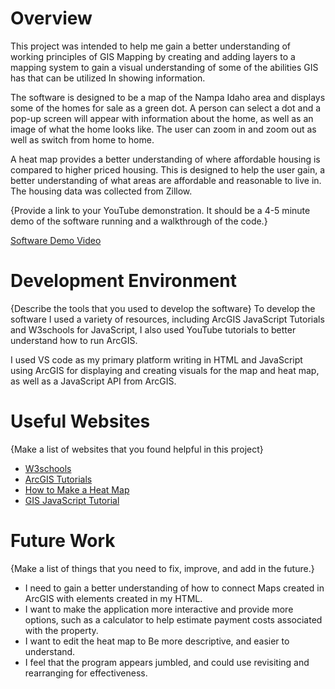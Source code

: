 # Overview

This project was intended to help me gain a better understanding of working principles of GIS Mapping by creating and adding layers to a mapping system to gain a visual understanding of some of the abilities GIS has that can be utilized In showing information.

The software is designed to be a map of the Nampa Idaho area and displays some of the homes for sale as a green dot. A person can select a dot and a pop-up screen will appear with information about the home, as well as an image of what the home looks like. The user can zoom in and zoom out as well as switch from home to home.

A heat map provides a better understanding of where affordable housing is compared to higher priced housing. This is designed to help the user gain, a better understanding of what areas are affordable and reasonable to live in. The housing data was collected from Zillow.



{Provide a link to your YouTube demonstration.  It should be a 4-5 minute demo of the software running and a walkthrough of the code.}

[Software Demo Video](http://youtube.link.goes.here)

# Development Environment

{Describe the tools that you used to develop the software}
To develop the software I used a variety of resources, including ArcGIS JavaScript Tutorials and W3schools for JavaScript, I also used YouTube tutorials to better understand how to run ArcGIS.

I used VS code as my primary platform writing in HTML and JavaScript using ArcGIS for displaying and creating visuals for the map and heat map, as well as a JavaScript API from ArcGIS.

# Useful Websites

{Make a list of websites that you found helpful in this project}
* [W3schools](https://www.w3schools.com/js/)
* [ArcGIS Tutorials](https://developers.arcgis.com/documentation/mapping-apis-and-services/tutorials/)
* [How to Make a Heat Map](https://www.youtube.com/watch?v=fc6jG6GYVao&t=27s)
* [GIS JavaScript Tutorial](https://www.youtube.com/watch?v=71tw7wRbYTg&t=2720s)

# Future Work

{Make a list of things that you need to fix, improve, and add in the future.}
* I need to gain a better understanding of how to connect Maps created in ArcGIS with elements created in my HTML.
* I want to make the application more interactive and provide more options, such as a calculator to help estimate payment costs associated with the property. 
* I want to edit the heat map to Be more descriptive, and easier to understand. 
* I feel that the program appears jumbled, and could use revisiting and rearranging for effectiveness.